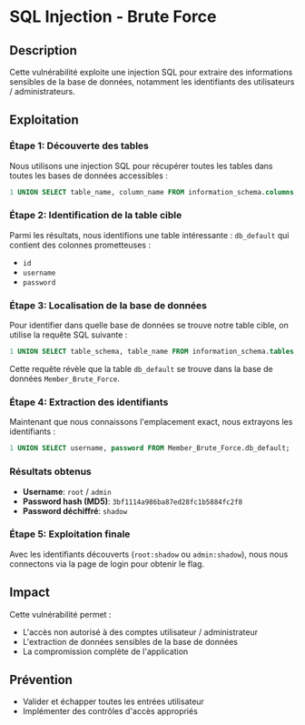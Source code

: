 # SQL Injection - Brute Force

## Description
Cette vulnérabilité exploite une injection SQL pour extraire des informations sensibles de la base de données, notamment les identifiants des utilisateurs / administrateurs.

## Exploitation

### Étape 1: Découverte des tables
Nous utilisons une injection SQL pour récupérer toutes les tables dans toutes les bases de données accessibles :

```sql
1 UNION SELECT table_name, column_name FROM information_schema.columns;
```

### Étape 2: Identification de la table cible
Parmi les résultats, nous identifions une table intéressante : `db_default` qui contient des colonnes prometteuses :
- `id`
- `username`
- `password`

### Étape 3: Localisation de la base de données
Pour identifier dans quelle base de données se trouve notre table cible, on utilise la requête SQL suivante :

```sql
1 UNION SELECT table_schema, table_name FROM information_schema.tables;
```

Cette requête révèle que la table `db_default` se trouve dans la base de données `Member_Brute_Force`.

### Étape 4: Extraction des identifiants
Maintenant que nous connaissons l'emplacement exact, nous extrayons les identifiants :

```sql
1 UNION SELECT username, password FROM Member_Brute_Force.db_default;
```

### Résultats obtenus
- **Username**: `root` / `admin`
- **Password hash (MD5)**: `3bf1114a986ba87ed28fc1b5884fc2f8`
- **Password déchiffré**: `shadow`

### Étape 5: Exploitation finale
Avec les identifiants découverts (`root:shadow` ou `admin:shadow`), nous nous connectons via la page de login pour obtenir le flag.

## Impact
Cette vulnérabilité permet :
- L'accès non autorisé à des comptes utilisateur / administrateur
- L'extraction de données sensibles de la base de données
- La compromission complète de l'application

## Prévention
- Valider et échapper toutes les entrées utilisateur
- Implémenter des contrôles d'accès appropriés
